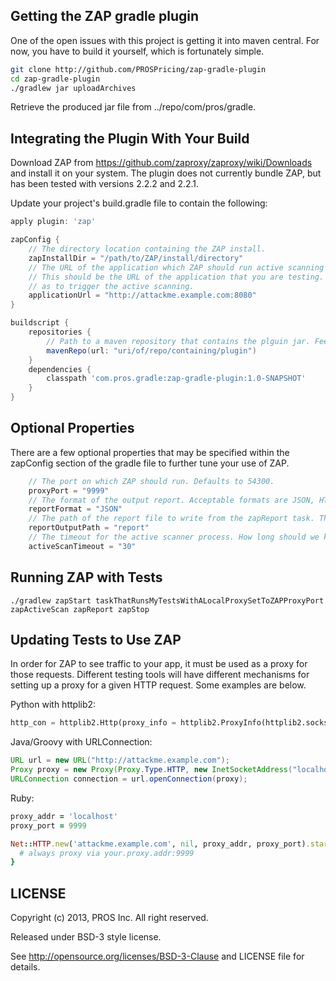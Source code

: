 ## Getting the ZAP gradle plugin

One of the open issues with this project is getting it into maven central. For now, you have to build it yourself, which is fortunately simple.

```bash
git clone http://github.com/PROSPricing/zap-gradle-plugin
cd zap-gradle-plugin
./gradlew jar uploadArchives
```

Retrieve the produced jar file from ../repo/com/pros/gradle.

## Integrating the Plugin With Your Build

Download ZAP from https://github.com/zaproxy/zaproxy/wiki/Downloads and install it on your system. The plugin does not currently bundle ZAP, but has been tested with versions 2.2.2 and 2.2.1.

Update your project's build.gradle file to contain the following:

```groovy
apply plugin: 'zap'

zapConfig {
    // The directory location containing the ZAP install.
    zapInstallDir = "/path/to/ZAP/install/directory"
    // The URL of the application which ZAP should run active scanning against and generate issue reports for.
    // This should be the URL of the application that you are testing. This is used to generate the report as well
    // as to trigger the active scanning.
    applicationUrl = "http://attackme.example.com:8080"
}

buildscript {
    repositories {
        // Path to a maven repository that contains the plguin jar. Feel free to link the jar however you want.
        mavenRepo(url: "uri/of/repo/containing/plugin")
    }
    dependencies {
        classpath 'com.pros.gradle:zap-gradle-plugin:1.0-SNAPSHOT'
    }
}
```

## Optional Properties
There are a few optional properties that may be specified within the zapConfig section of the gradle file to further tune your use of ZAP.

```groovy
    // The port on which ZAP should run. Defaults to 54300.
    proxyPort = "9999"
    // The format of the output report. Acceptable formats are JSON, HTML, and XML. Defaults to JSON.
    reportFormat = "JSON"
    // The path of the report file to write from the zapReport task. This path must be writable, subdirs will NOT be created.
    reportOutputPath = "report"
    // The timeout for the active scanner process. How long should we keep polling for scan completion in minutes. Defaults to 30.
    activeScanTimeout = "30"
```

## Running ZAP with Tests
`./gradlew zapStart taskThatRunsMyTestsWithALocalProxySetToZAPProxyPort zapActiveScan zapReport zapStop`

## Updating Tests to Use ZAP

In order for ZAP to see traffic to your app, it must be used as a proxy for those requests. Different testing tools will have different mechanisms for setting up a proxy for a given HTTP request. Some examples are below.

Python with httplib2:
```python
http_con = httplib2.Http(proxy_info = httplib2.ProxyInfo(httplib2.socks.PROXY_TYPE_HTTP, 'localhost', proxyPort))
```

Java/Groovy with URLConnection:
```java
URL url = new URL("http://attackme.example.com");
Proxy proxy = new Proxy(Proxy.Type.HTTP, new InetSocketAddress("localhost", proxyPort));
URLConnection connection = url.openConnection(proxy);
```

Ruby:
```ruby
proxy_addr = 'localhost'
proxy_port = 9999

Net::HTTP.new('attackme.example.com', nil, proxy_addr, proxy_port).start { |http|
  # always proxy via your.proxy.addr:9999
}
```

## LICENSE
Copyright (c) 2013, PROS Inc. All right reserved.

Released under BSD-3 style license.

See http://opensource.org/licenses/BSD-3-Clause and LICENSE file for details.
